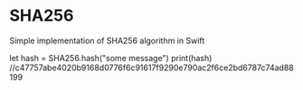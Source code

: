 # SHA256
Simple implementation of SHA256 algorithm in Swift

let hash = SHA256.hash("some message")
print(hash)
//c47757abe4020b9168d0776f6c91617f9290e790ac2f6ce2bd6787c74ad88199
